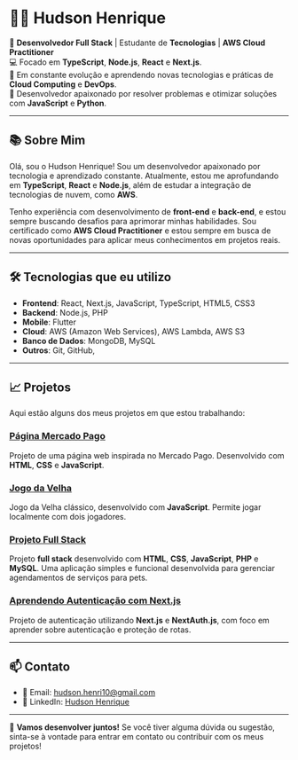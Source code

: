 # 👨‍💻 Hudson Henrique

🚀 **Desenvolvedor Full Stack** | Estudante de **Tecnologias** | **AWS Cloud Practitioner**  
💻 Focado em **TypeScript**, **Node.js**, **React** e **Next.js**.  
🌱 Em constante evolução e aprendendo novas tecnologias e práticas de **Cloud Computing** e **DevOps**.  
🔧 Desenvolvedor apaixonado por resolver problemas e otimizar soluções com **JavaScript** e **Python**.  

---

## 📚 Sobre Mim

Olá, sou o Hudson Henrique! Sou um desenvolvedor apaixonado por tecnologia e aprendizado constante. Atualmente, estou me aprofundando em **TypeScript**, **React** e **Node.js**, além de estudar a integração de tecnologias de nuvem, como **AWS**.

Tenho experiência com desenvolvimento de **front-end** e **back-end**, e estou sempre buscando desafios para aprimorar minhas habilidades. Sou certificado como **AWS Cloud Practitioner** e estou sempre em busca de novas oportunidades para aplicar meus conhecimentos em projetos reais.

---

## 🛠️ Tecnologias que eu utilizo

- **Frontend**: React, Next.js, JavaScript, TypeScript, HTML5, CSS3  
- **Backend**: Node.js, PHP
- **Mobile**: Flutter  
- **Cloud**: AWS (Amazon Web Services), AWS Lambda, AWS S3  
- **Banco de Dados**: MongoDB, MySQL  
- **Outros**: Git, GitHub, 

---

## 📈 Projetos

Aqui estão alguns dos meus projetos em que estou trabalhando:

### [Página Mercado Pago](https://github.com/hudsonhenriique/Pagina_Mercado_Pago)
Projeto de uma página web inspirada no Mercado Pago. Desenvolvido com **HTML**, **CSS** e **JavaScript**.

### [Jogo da Velha](https://github.com/hudsonhenriique/jogoDaVelha)
Jogo da Velha clássico, desenvolvido com **JavaScript**. Permite jogar localmente com dois jogadores.

### [Projeto Full Stack](https://github.com/hudsonhenriique/Projeto_full_stack)
Projeto **full stack** desenvolvido com  **HTML**, **CSS**, **JavaScript**, **PHP** e **MySQL**. Uma aplicação simples e funcional desenvolvida para gerenciar agendamentos de serviços para pets.

### [Aprendendo Autenticação com Next.js](https://github.com/hudsonhenriique/Aprendendo-autenticacao-com-Nextjs)
Projeto de autenticação utilizando **Next.js** e **NextAuth.js**, com foco em aprender sobre autenticação e proteção de rotas.

---

## 📫 Contato

- 📧 Email: [hudson.henri10@gmail.com](mailto:hudson.henri10@gmail.com)  
- 💼 LinkedIn: [Hudson Henrique](https://www.linkedin.com/in/hudsonhenri)  

---

🔧 **Vamos desenvolver juntos!** Se você tiver alguma dúvida ou sugestão, sinta-se à vontade para entrar em contato ou contribuir com os meus projetos!

